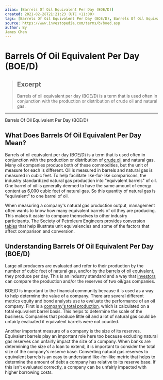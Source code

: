 ```yaml
---
alias: [Barrels Of Oil Equivalent Per Day (BOE/D)]
created: 2021-02-28T21:21:23 (UTC +11:00)
tags: [Barrels Of Oil Equivalent Per Day (BOE/D), Barrels Of Oil Equivalent Per Day (BOE/D)]
source: https://www.investopedia.com/terms/b/boed.asp
author: By
James Chen
---
```


# Barrels Of Oil Equivalent Per Day (BOE/D)

> ## Excerpt
> Barrels of oil equivalent per day (BOE/D) is a term that is used often in conjunction with the production or distribution of crude oil and natural gas.

---

Barrels Of Oil Equivalent Per Day (BOE/D)
## What Does Barrels Of Oil Equivalent Per Day Mean?

Barrels of oil equivalent per day (BOE/D) is a term that is used often in conjunction with the production or distribution of [crude oil](https://www.investopedia.com/terms/c/crude-oil.asp) and natural gas. Many oil companies produce both of these commodities, but the unit of measure for each is different. Oil is measured in barrels and natural gas is measured in cubic feet. To help facilitate like-for-like comparisons, the industry standardized natural gas production into "equivalent barrels" of oil. One barrel of oil is generally deemed to have the same amount of energy content as 6,000 cubic feet of natural gas. So this quantity of natural gas is "equivalent" to one barrel of oil.

When measuring a company's natural gas production output, management often wants to know how many equivalent barrels of oil they are producing. This makes it easier to compare themselves to other industry participants. The Society of Petroleum Engineers provides [conversion tables](http://www.spe.org/industry/unit-conversion-factors.php) that help illustrate unit equivalencies and some of the factors that affect comparison and conversion.

## Understanding Barrels Of Oil Equivalent Per Day (BOE/D)

Large oil producers are evaluated and refer to their production by the number of cubic feet of natural gas, and/or by the [barrels of oil equivalent](https://www.investopedia.com/terms/b/barrelofoilequivalent.asp), they produce per day. This is an industry standard and a way that [investors](https://www.investopedia.com/terms/i/investor.asp) can compare the production and/or the reserves of two oil/gas companies.

BOE/D is important to the financial community because it is used as a way to help determine the value of a company. There are several different metrics equity and bond analysts use to evaluate the performance of an oil company. First is a [company's total production](https://www.investopedia.com/ask/answers/061115/how-does-oil-and-gas-company-measure-and-state-its-production.asp), which is calculated on a total equivalent barrel basis. This helps to determine the scale of the business. Companies that produce little oil and a lot of natural gas could be unfairly evaluated if equivalent barrels were not counted.

Another important measure of a company is the size of its reserves. Equivalent barrels play an important role here too because excluding natural gas reserves can unfairly impact the size of a company. When banks are determining the size of a loan to extend, it is important to consider the total size of the company's reserve base. Converting natural gas reserves to equivalent barrels is an easy to understand like-for-like metric that helps to determine the amount of debt a company has relative to its reserve base. If this isn't evaluated correctly, a company can be unfairly impacted with higher borrowing costs.
